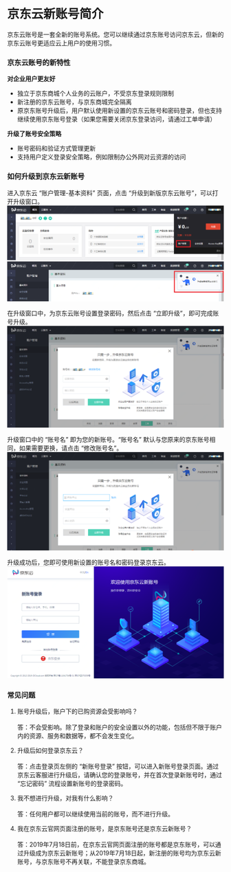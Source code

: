 # 京东云新账号简介

京东云账号是一套全新的账号系统。您可以继续通过京东账号访问京东云，但新的京东云账号更适应云上用户的使用习惯。

### 京东云账号的新特性

**对企业用户更友好**

* 独立于京东商城个人业务的云账户，不受京东登录规则限制
* 新注册的京东云账号，与京东商城完全隔离
* 原京东账号升级后，用户默认使用新设置的京东云账号和密码登录，但也支持继续使用京东账号登录（如果您需要关闭京东登录访问，请通过工单申请）

**升级了账号安全策略**

* 账号密码和验证方式管理更新
* 支持用户定义登录安全策略，例如限制办公外网对云资源的访问

### 如何升级到京东云新账号

进入京东云 “账户管理-基本资料” 页面，点击 “升级到新版京东云账号”，可以打开升级窗口。
![](../../../image/User/Account-Mgmt/Accout-Card.png)
![](../../../image/User/Account-Mgmt/UC-Upgrade.png)

在升级窗口中，为京东云账号设置登录密码，然后点击 “立即升级”，即可完成账号升级。
![](../../../image/User/Account-Mgmt/Upgrade-Window.png)

升级窗口中的 “账号名” 即为您的新账号。“账号名” 默认与您原来的京东账号相同，如果需要更换，请点击 “修改账号名”。
![](../../../image/User/Account-Mgmt/UC-Upgrade2.png)

升级成功后，您即可使用新设置的账号名和密码登录京东云。
![](../../../image/User/Account-Mgmt/login.png)

### 常见问题

1. 账号升级后，账户下的已购资源会受影响吗？
</br></br>答：不会受影响。除了登录和账户的安全设置以外的功能，包括但不限于账户内的资源、服务和数据等，都不会发生变化。

2. 升级后如何登录京东云？
</br></br>答：点击登录页左侧的 “新账号登录” 按钮，可以进入新账号登录页面。通过京东云客服进行升级后，请确认您的登录账号，并在首次登录新账号时，通过 “忘记密码” 流程设置新账号的登录密码。

3. 我不想进行升级，对我有什么影响？
</br></br>答：任何用户都可以继续使用当前的账号，而不进行升级。

4. 我在京东云官网页面注册的账号，是京东账号还是京东云新账号？
</br></br>答：2019年7月18日前，在京东云官网页面注册的账号都是京东账号，可以通过升级成为京东云新账号；从2019年7月18日起，新注册的账号均为京东云新账号，与京东账号不再关联，不能登录京东商城。
